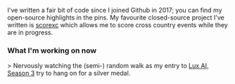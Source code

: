 I've written a fair bit of code since I joined Github in 2017; you can find my open-source highlights in the pins. My favourite closed-source project I've written is
[scorexc](https://scorexc.vercel.app/) which allows me to score cross country events while they are in progress.

### What I'm working on now

\> Nervously watching the (semi-) random walk as my entry to [Lux AI, Season 3](https://www.kaggle.com/competitions/lux-ai-season-3/overview) try to hang on for a silver medal.

